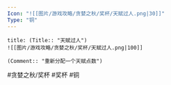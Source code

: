 ```yaml
---
Icon: "![[图片/游戏攻略/贪婪之秋/奖杯/天赋过人.png|30]]"
Type: "铜"
---
```

```ad-common-bronze-trophy
title: (Title:: "天赋过人")
![[图片/游戏攻略/贪婪之秋/奖杯/天赋过人.png|100]]

(Comment:: "重新分配一个天赋点数")
```

#贪婪之秋/奖杯 #奖杯 #铜
